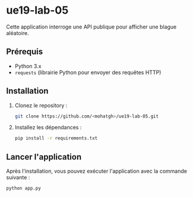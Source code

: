 # ue19-lab-05

Cette application interroge une API publique pour afficher une blague aléatoire.

## Prérequis
- Python 3.x
- `requests` (librairie Python pour envoyer des requêtes HTTP)

## Installation

1. Clonez le repository :
   ```bash
   git clone https://github.com/<mohatgh>/ue19-lab-05.git
   ```

2. Installez les dépendances :
   ```bash
   pip install -r requirements.txt
   ```

## Lancer l'application

Après l'installation, vous pouvez exécuter l'application avec la commande suivante :
```bash
python app.py
